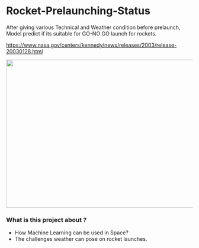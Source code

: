 # Rocket-Prelaunching-Status
After giving various Technical and Weather condition before prelaunch, Model predict if its suitable for GO-NO GO launch for rockets.

https://www.nasa.gov/centers/kennedy/news/releases/2003/release-20030128.html

<p align="right">
  <img alt="GIF" src="https://github.com/AkshitTayade/Rocket-Prelaunch-Status-Check/blob/master/media/main.gif" width="600" height="400" />
</p>

### What is this project about ?
*	How Machine Learning can be used in Space?
*	The challenges weather can pose on rocket launches. 

